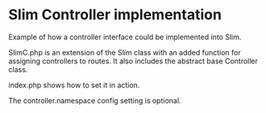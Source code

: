 # Slim Controller implementation

Example of how a controller interface could be implemented into Slim.

SlimC.php is an extension of the Slim class with an added function for assigning controllers to routes. It also includes the abstract base Controller class.

index.php shows how to set it in action.

The controller.namespace config setting is optional.